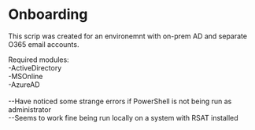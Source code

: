 # Onboarding

This scrip was created for an environemnt with on-prem AD and separate O365 email accounts.

Required modules:\
	-ActiveDirectory\
	-MSOnline\
	-AzureAD\
\
--Have noticed some strange errors if PowerShell is not being run as administrator\
--Seems to work fine being run locally on a system with RSAT installed
